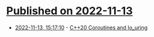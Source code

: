 # [Published on 2022-11-13](index.md)

* [2022-11-13, 15:17:10](https://news.ycombinator.com/item?id=33583766) - [C++20 Coroutines and Io_uring](https://pabloariasal.github.io/2022/11/12/couring-1/)
